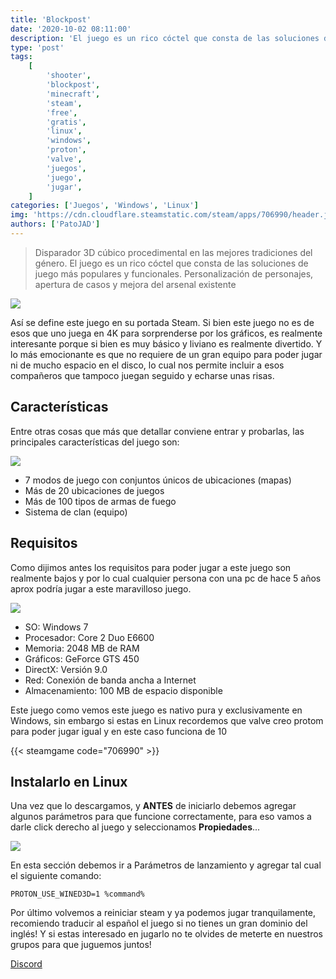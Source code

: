 ```yaml
---
title: 'Blockpost'
date: '2020-10-02 08:11:00'
description: 'El juego es un rico cóctel que consta de las soluciones de juego más populares y funcionales'
type: 'post'
tags:
    [
        'shooter',
        'blockpost',
        'minecraft',
        'steam',
        'free',
        'gratis',
        'linux',
        'windows',
        'proton',
        'valve',
        'juegos',
        'juego',
        'jugar',
    ]
categories: ['Juegos', 'Windows', 'Linux']
img: 'https://cdn.cloudflare.steamstatic.com/steam/apps/706990/header.jpg'
authors: ['PatoJAD']
---
```


> Disparador 3D cúbico procedimental en las mejores tradiciones del género. El juego es un rico cóctel que consta de las soluciones de juego más populares y funcionales. Personalización de personajes, apertura de casos y mejora del arsenal existente

![](https://cdn.cloudflare.steamstatic.com/steam/apps/706990/ss_68e64bfe0dccd3e570cb6f975b686637bd5d973f.600x338.jpg)

Así se define este juego en su portada Steam. Si bien este juego no es de esos que uno juega en 4K para sorprenderse por los gráficos, es realmente interesante porque si bien es muy básico y liviano es realmente divertido. Y lo más emocionante es que no requiere de un gran equipo para poder jugar ni de mucho espacio en el disco, lo cual nos permite incluir a esos compañeros que tampoco juegan seguido y echarse unas risas.

## Características

Entre otras cosas que más que detallar conviene entrar y probarlas, las principales características del juego son:

![](https://cdn.cloudflare.steamstatic.com/steam/apps/706990/ss_6e84078fde2dc1a4b12f1f7242d1af805a0e30f3.600x338.jpg)

-   7 modos de juego con conjuntos únicos de ubicaciones (mapas)
-   Más de 20 ubicaciones de juegos
-   Más de 100 tipos de armas de fuego
-   Sistema de clan (equipo)

## Requisitos

Como dijimos antes los requisitos para poder jugar a este juego son realmente bajos y por lo cual cualquier persona con una pc de hace 5 años aprox podría jugar a este maravilloso juego.

![](https://cdn.cloudflare.steamstatic.com/steam/apps/706990/ss_77ef2a3f336663ff7b57fa39f047b405c9201d7d.600x338.jpg)

-   SO: Windows 7
-   Procesador: Core 2 Duo E6600
-   Memoria: 2048 MB de RAM
-   Gráficos: GeForce GTS 450
-   DirectX: Versión 9.0
-   Red: Conexión de banda ancha a Internet
-   Almacenamiento: 100 MB de espacio disponible

Este juego como vemos este juego es nativo pura y exclusivamente en Windows, sin embargo si estas en Linux recordemos que valve creo protom para poder jugar igual y en este caso funciona de 10

{{< steamgame code="706990" >}}

## Instalarlo en Linux

Una vez que lo descargamos, y **ANTES** de iniciarlo debemos agregar algunos parámetros para que funcione correctamente, para eso vamos a darle click derecho al juego y seleccionamos **Propiedades**...

![](https://i.postimg.cc/cH3V889S/Captura-de-pantalla-2020-09-01-22-51-14.png)

En esta sección debemos ir a Parámetros de lanzamiento y agregar tal cual el siguiente comando:

```
PROTON_USE_WINED3D=1 %command%
```

Por último volvemos a reiniciar steam y ya podemos jugar tranquilamente, recomiendo traducir al español el juego si no tienes un gran dominio del inglés! Y si estas interesado en jugarlo no te olvides de meterte en nuestros grupos para que juguemos juntos!

[Discord](https://discord.gg/n8XtgN3)
